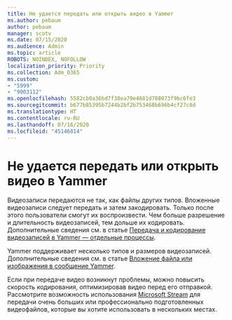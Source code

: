 ```yaml
---
title: Не удается передать или открыть видео в Yammer
ms.author: pebaum
author: pebaum
manager: scotv
ms.date: 07/15/2020
ms.audience: Admin
ms.topic: article
ROBOTS: NOINDEX, NOFOLLOW
localization_priority: Priority
ms.collection: Adm_O365
ms.custom:
- "5999"
- "9003112"
ms.openlocfilehash: 5582cb0a36bd7f38ea79e4681d788073f9bc6fe3
ms.sourcegitcommit: b677b85395b7244b2bf2b753468b696b4cf27c8d
ms.translationtype: HT
ms.contentlocale: ru-RU
ms.lasthandoff: 07/16/2020
ms.locfileid: "45146814"
---
```

# <a name="unable-to-upload-or-open-video-on-yammer"></a>Не удается передать или открыть видео в Yammer

Видеозаписи передаются не так, как файлы других типов. Вложенные видеозаписи следует передать и затем закодировать. Только после этого пользователи смогут их воспроизвести. Чем больше разрешение и длительность видеозаписей, тем дольше их кодировать. Дополнительные сведения см. в статье [Передача и кодирование видеозаписей в Yammer — отдельные процессы](https://support.microsoft.com/office/video-posts-in-yammer-upload-and-encode-separately-5b3a348e-3a0a-4c4b-95b1-eabdf245ba25).   

Yammer поддерживает несколько типов и размеров видеозаписей. Дополнительные сведения см. в статье [Вложение файла или изображения в сообщение Yammer](https://support.microsoft.com/office/attach-a-file-or-image-to-a-yammer-message-f576d4d1-ad66-4ce4-9c43-46cf75978dbf).   

Если при передаче видео возникнут проблемы, можно повысить скорость кодирования, оптимизировав видео перед его отправкой. Рассмотрите возможность использования [Microsoft Stream](https://docs.microsoft.com/stream/overview) для передачи очень больших или профессионально подготовленных видеофайлов, которые вы хотите использовать в нескольких местах.